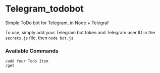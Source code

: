 # Telegram_todobot

Simple ToDo bot for Telegram, in Node + Telegraf

To use, simply add your Telegram bot token and Telegram user ID in the `secrets.js` file, then `node bot.js`

### Available Commands

```
/add Your Todo Item
/get
```
